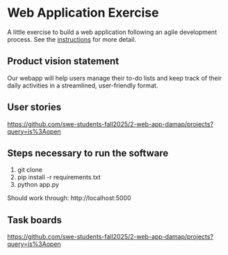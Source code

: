 # Web Application Exercise

A little exercise to build a web application following an agile development process. See the [instructions](instructions.md) for more detail.

## Product vision statement

Our webapp will help users manage their to-do lists and keep track of their daily activities in a streamlined, user-friendly format.

## User stories

https://github.com/swe-students-fall2025/2-web-app-damap/projects?query=is%3Aopen

## Steps necessary to run the software

1. git clone <your-repo-url>
2. pip install -r requirements.txt
3. python app.py

Should work through: http://localhost:5000


## Task boards

https://github.com/swe-students-fall2025/2-web-app-damap/projects?query=is%3Aopen

